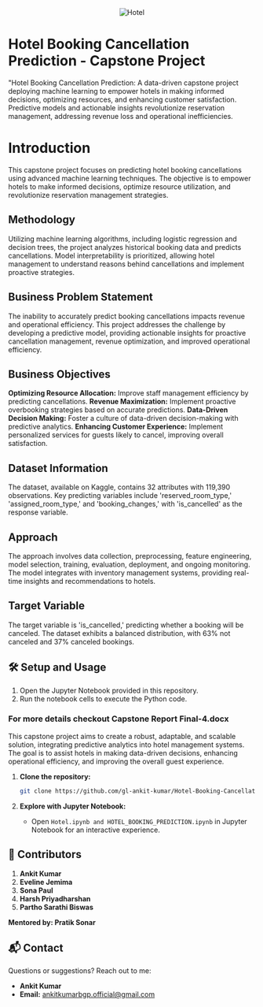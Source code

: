 <div align="center">
  <img src="https://github.com/gl-ankit-kumar/PRODIGY_DS_01/blob/main/Hotel.png" alt="Hotel">
</div>

# Hotel Booking Cancellation Prediction - Capstone Project
 "Hotel Booking Cancellation Prediction: A data-driven capstone project deploying machine learning to empower hotels in making informed decisions, optimizing resources, and enhancing customer satisfaction. Predictive models and actionable insights revolutionize reservation management, addressing revenue loss and operational inefficiencies.

# Introduction
This capstone project focuses on predicting hotel booking cancellations using advanced machine learning techniques. The objective is to empower hotels to make informed decisions, optimize resource utilization, and revolutionize reservation management strategies.

## Methodology

Utilizing machine learning algorithms, including logistic regression and decision trees, the project analyzes historical booking data and predicts cancellations. Model interpretability is prioritized, allowing hotel management to understand reasons behind cancellations and implement proactive strategies.

## Business Problem Statement

The inability to accurately predict booking cancellations impacts revenue and operational efficiency. This project addresses the challenge by developing a predictive model, providing actionable insights for proactive cancellation management, revenue optimization, and improved operational efficiency.

## Business Objectives

**Optimizing Resource Allocation:** Improve staff management efficiency by predicting cancellations.
**Revenue Maximization:** Implement proactive overbooking strategies based on accurate predictions.
**Data-Driven Decision Making:** Foster a culture of data-driven decision-making with predictive analytics.
**Enhancing Customer Experience:** Implement personalized services for guests likely to cancel, improving overall satisfaction.

## Dataset Information
The dataset, available on Kaggle, contains 32 attributes with 119,390 observations. Key predicting variables include 'reserved_room_type,' 'assigned_room_type,' and 'booking_changes,' with 'is_cancelled' as the response variable.

## Approach
The approach involves data collection, preprocessing, feature engineering, model selection, training, evaluation, deployment, and ongoing monitoring. The model integrates with inventory management systems, providing real-time insights and recommendations to hotels.

## Target Variable
The target variable is 'is_cancelled,' predicting whether a booking will be canceled. The dataset exhibits a balanced distribution, with 63% not canceled and 37% canceled bookings.

## 🛠️ Setup and Usage

1. Open the Jupyter Notebook provided in this repository.
2. Run the notebook cells to execute the Python code.
   
### For more details checkout Capstone Report Final-4.docx

This capstone project aims to create a robust, adaptable, and scalable solution, integrating predictive analytics into hotel management systems. The goal is to assist hotels in making data-driven decisions, enhancing operational efficiency, and improving the overall guest experience.

1. **Clone the repository:**
    ```bash
    git clone https://github.com/gl-ankit-kumar/Hotel-Booking-Cancellation-Capstone-Project-.git
    ```

2. **Explore with Jupyter Notebook:**
    - Open `Hotel.ipynb and HOTEL_BOOKING_PREDICTION.ipynb` in Jupyter Notebook for an interactive experience.


## 🤝 Contributors
1. **Ankit Kumar**
2. **Eveline Jemima**
3. **Sona Paul**
4. **Harsh Priyadharshan**
5. **Partho Sarathi Biswas**
   
**Mentored by: Pratik Sonar**

## 📬 Contact

Questions or suggestions? Reach out to me:

- **Ankit Kumar**
- **Email:** [ankitkumarbgp.official@gmail.com](mailto:ankitkumarbgp.official@gmail.com)
